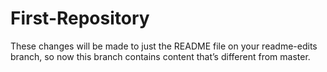 # First-Repository


These changes will be made to just the README file on your readme-edits branch, so now this branch contains content that’s different from master.
